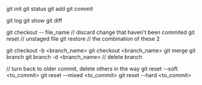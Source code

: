 git init
git status
git add
git commit

git log
git show
git diff

git checkout -- file_name               // discard change that haven't been commited
git reset                               // unstaged file
git restore                             // the combination of these 2

git checkout -b <branch_name>
git checkout <branch_name>
git merge
git branch
git branch -d <branch_name>             // delete branch

// turn back to older commit, delete others in the way
git reset --soft <to_commit>
git reset --mixed <to_commit>
git reset --hard <to_commit>


